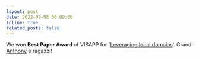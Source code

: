 ```yaml
---
layout: post
date: 2022-02-08 00:00:00
inline: true
related_posts: false
---
```


We won <strong>Best Paper Award</strong> of VISAPP for `<a href="https://arxiv.org/abs/2109.04468" rel="noopener" target="blank">Leveraging local domains</a>‘. Grandi <a href="https://scholar.google.com/citations?user=SQOz2A0AAAAJ&amp;hl=en" rel="noopener" target="blank">Anthony</a> e ragazzi!
